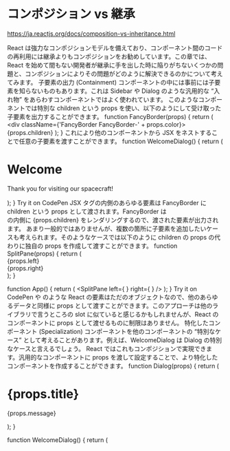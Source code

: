 # コンポジション vs 継承

https://ja.reactjs.org/docs/composition-vs-inheritance.html

React は強力なコンポジションモデルを備えており、コンポーネント間のコードの再利用には継承よりもコンポジションをお勧めしています。この章では、React を始めて間もない開発者が継承に手を出した時に陥りがちないくつかの問題と、コンポジションによりその問題がどのように解決できるのかについて考えてみます。
子要素の出力 (Containment)
コンポーネントの中には事前には子要素を知らないものもあります。これは Sidebar や Dialog のような汎用的な “入れ物” をあらわすコンポーネントではよく使われています。
このようなコンポーネントでは特別な children という props を使い、以下のようにして受け取った子要素を出力することができます。
function FancyBorder(props) {
  return (
    <div className={'FancyBorder FancyBorder-' + props.color}>
      {props.children}
    </div>
  );
}
これにより他のコンポーネントから JSX をネストすることで任意の子要素を渡すことができます。
function WelcomeDialog() {
  return (
    <FancyBorder color="blue">
      <h1 className="Dialog-title">
        Welcome
      </h1>
      <p className="Dialog-message">
        Thank you for visiting our spacecraft!
      </p>
    </FancyBorder>
  );
}
Try it on CodePen
<FancyBorder> JSX タグの内側のあらゆる要素は FancyBorder に children という props として渡されます。FancyBorder は <div> の内側に {props.children} をレンダリングするので、渡された要素が出力されます。
あまり一般的ではありませんが、複数の箇所に子要素を追加したいケースも考えられます。そのようなケースでは以下のように children の props の代わりに独自の props を作成して渡すことができます。
function SplitPane(props) {
  return (
    <div className="SplitPane">
      <div className="SplitPane-left">
        {props.left}
      </div>
      <div className="SplitPane-right">
        {props.right}
      </div>
    </div>
  );
}

function App() {
  return (
    <SplitPane
      left={
        <Contacts />
      }
      right={
        <Chat />
      } />
  );
}
Try it on CodePen
<Contacts /> や <Chat /> のような React の要素はただのオブジェクトなので、他のあらゆるデータと同様に props として渡すことができます。このアプローチは他のライブラリで言うところの slot に似ていると感じるかもしれませんが、React のコンポーネントに props として渡せるものに制限はありません。
特化したコンポーネント (Specialization)
コンポーネントを他のコンポーネントの “特別なケース” として考えることがあります。例えば、WelcomeDialog は Dialog の特別なケースと言えるでしょう。
React ではこれもコンポジションで実現できます。汎用的なコンポーネントに props を渡して設定することで、より特化したコンポーネントを作成することができます。
function Dialog(props) {
  return (
    <FancyBorder color="blue">
      <h1 className="Dialog-title">
        {props.title}
      </h1>
      <p className="Dialog-message">
        {props.message}
      </p>
    </FancyBorder>
  );
}

function WelcomeDialog() {
  return (
    <Dialog
      title="Welcome"
      message="Thank you for visiting our spacecraft!" />
  );
}
Try it on CodePen
コンポジションはクラスとして定義されたコンポーネントでも同じように動作します。
function Dialog(props) {
  return (
    <FancyBorder color="blue">
      <h1 className="Dialog-title">
        {props.title}
      </h1>
      <p className="Dialog-message">
        {props.message}
      </p>
      {props.children}
    </FancyBorder>
  );
}

class SignUpDialog extends React.Component {
  constructor(props) {
    super(props);
    this.handleChange = this.handleChange.bind(this);
    this.handleSignUp = this.handleSignUp.bind(this);
    this.state = {login: ''};
  }

  render() {
    return (
      <Dialog title="Mars Exploration Program"
              message="How should we refer to you?">
        <input value={this.state.login}
               onChange={this.handleChange} />
        <button onClick={this.handleSignUp}>
          Sign Me Up!
        </button>
      </Dialog>
    );
  }

  handleChange(e) {
    this.setState({login: e.target.value});
  }

  handleSignUp() {
    alert(`Welcome aboard, ${this.state.login}!`);
  }
}
Try it on CodePen
継承はどうするの？
Facebook では、何千というコンポーネントで React を使用していますが、コンポーネント継承による階層構造が推奨されるケースは全く見つかっていません。
props とコンポジションにより、コンポーネントの見た目と振る舞いを明示的かつ安全にカスタマイズするのに十分な柔軟性が得られます。コンポーネントはどのような props でも受け付けることができ、それはプリミティブ値でも、React 要素でも、あるいは関数であってもよい、ということに留意してください。
コンポーネント間で非 UI 機能を再利用したい場合は、それを別の JavaScript モジュールに抽出することをお勧めします。コンポーネントはその関数やオブジェクト、クラスなどを継承することなくインポートすることで使用することができるでしょう。
このページを編集する

INSTALLATION

MAIN CONCEPTS
1. Hello World
2. JSX の導入
3. 要素のレンダー
4. コンポーネントと props
5. state とライフサイクル
6. イベント処理
7. 条件付きレンダー
8. リストと key
9. フォーム
10. state のリフトアップ
11. コンポジション vs 継承
12. React の流儀

ADVANCED GUIDES

API REFERENCE

HOOKS

TESTING

CONCURRENT MODE (EXPERIMENTAL)

CONTRIBUTING

FAQ
前の記事
state のリフトアップ
次の記事
React の流儀
ドキュメント
Installation
Main Concepts
Advanced Guides
API Reference
Hooks
Testing
Concurrent Mode (Experimental)
Contributing
FAQ
チャンネル
GitHub
Stack Overflow
Discussion Forums
Reactiflux Chat
DEV Community
Facebook
Twitter
コミュニティ
Code of Conduct
Community Resources
その他
チュートリアル
ブログ
謝辞
React Native
Facebook Open Source
Copyright © 2020 Facebook Inc.
Navigated to コンポジション vs 継承
